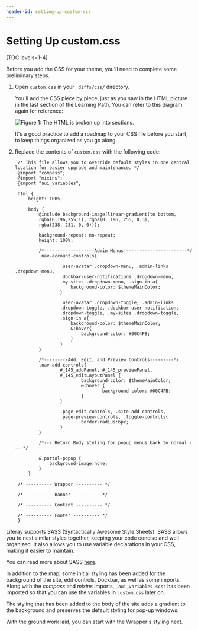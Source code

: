 ```yaml
---
header-id: setting-up-custom-css
---
```


# Setting Up custom.css

[TOC levels=1-4]

Before you add the CSS for your theme, you'll need to complete some preliminary
steps.

1.  Open `custom.css` in your `_diffs/css/` directory.

    You'll add the CSS piece by piece, just as you saw in the HTML picture
    in the last section of the Learning Path. You can refer to this diagram 
    again for reference:
    
    ![Figure 1: The HTML is broken up into sections.](../../../images/html-diagram.png)

    It's a good practice to add a roadmap to your CSS file before you start, to
    keep things organized as you go along.
 
2. Replace the contents of `custom.css` with the following code:

        /* This file allows you to override default styles in one central location for easier upgrade and maintenance. */
        @import "compass";
        @import "mixins";
        @import "aui_variables";

        html {
            height: 100%;

            body {
                @include background-image(linear-gradient(to bottom, 
                rgba(0,196,255,1), rgba(0, 196, 255, 0.3), 
                rgba(238, 231, 0, 0)));

                background-repeat: no-repeat;
                height: 100%;
                
                /*-------------------Admin Menus------------------------*/
                .nav-account-controls{
                
                        .user-avatar .dropdown-menu, .admin-links .dropdown-menu, 
                        .dockbar-user-notifications .dropdown-menu, 
                        .my-sites .dropdown-menu, .sign-in a{
                            background-color: $themeMainColor;  
                        }
                        
                        .user-avatar .dropdown-toggle, .admin-links 
                        .dropdown-toggle, .dockbar-user-notifications 
                        .dropdown-toggle, .my-sites .dropdown-toggle, 
                        .sign-in a{
                            background-color: $themeMainColor;
                            &:hover{
                                background-color: #00C4FB;
                            }
                        }
                }
                
                /*---------Add, Edit, and Preview Controls---------*/
                .nav-add-controls{
                        #_145_addPanel, #_145_previewPanel, 
                        #_145_editLayoutPanel {
                                background-color: $themeMainColor;
                                &:hover {
                                        background-color: #00C4FB;
                                }
                        }
                        
                        .page-edit-controls, .site-add-controls, 
                        .page-preview-controls, .toggle-controls{
                                border-radius:6px;
                        }
                }

                /*--- Return Body styling for popup menus back to normal --- */

                &.portal-popup {
                    background-image:none;
                }
            }

        /* ---------- Wrapper ---------- */

        /* ---------- Banner ---------- */

        /* ---------- Content ---------- */

        /* ---------- Footer ---------- */
        }
 
Liferay supports SASS (Syntactically Awesome Style Sheets). SASS allows you to
nest similar styles together, keeping your code concise and well organized. It
also allows you to use variable declarations in your CSS, making it easier to
maintain. 

You can read more about SASS [here](http://sass-lang.com/guide).

In addition to the map, some initial styling has been added for the background
of the site, edit controls, Dockbar, as well as some imports. Along with the
*compass* and *mixins* imports, `_aui_variables.scss` has been imported so that
you can use the variables in `custom.css` later on.

The styling that has been added to the body of the site adds a gradient to the
background and preserves the default styling for pop-up windows.

With the ground work laid, you can start with the Wrapper's styling next.
